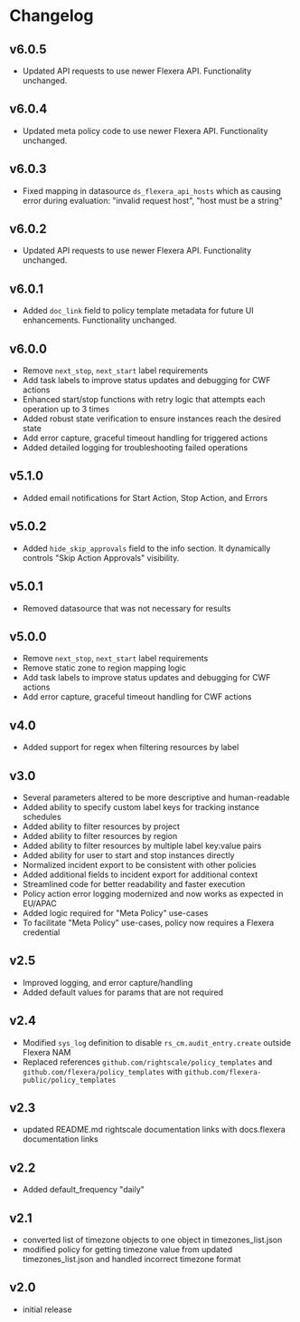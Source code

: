 # Changelog

## v6.0.5

- Updated API requests to use newer Flexera API. Functionality unchanged.

## v6.0.4

- Updated meta policy code to use newer Flexera API. Functionality unchanged.

## v6.0.3

- Fixed mapping in datasource `ds_flexera_api_hosts` which as causing error during evaluation: "invalid request host", "host must be a string"

## v6.0.2

- Updated API requests to use newer Flexera API. Functionality unchanged.

## v6.0.1

- Added `doc_link` field to policy template metadata for future UI enhancements. Functionality unchanged.

## v6.0.0

- Remove `next_stop`, `next_start` label requirements
- Add task labels to improve status updates and debugging for CWF actions
- Enhanced start/stop functions with retry logic that attempts each operation up to 3 times
- Added robust state verification to ensure instances reach the desired state
- Add error capture, graceful timeout handling for triggered actions
- Added detailed logging for troubleshooting failed operations

## v5.1.0

- Added email notifications for Start Action, Stop Action, and Errors

## v5.0.2

- Added `hide_skip_approvals` field to the info section. It dynamically controls "Skip Action Approvals" visibility.

## v5.0.1

- Removed datasource that was not necessary for results

## v5.0.0

- Remove `next_stop`, `next_start` label requirements
- Remove static zone to region mapping logic
- Add task labels to improve status updates and debugging for CWF actions
- Add error capture, graceful timeout handling for CWF actions

## v4.0

- Added support for regex when filtering resources by label

## v3.0

- Several parameters altered to be more descriptive and human-readable
- Added ability to specify custom label keys for tracking instance schedules
- Added ability to filter resources by project
- Added ability to filter resources by region
- Added ability to filter resources by multiple label key:value pairs
- Added ability for user to start and stop instances directly
- Normalized incident export to be consistent with other policies
- Added additional fields to incident export for additional context
- Streamlined code for better readability and faster execution
- Policy action error logging modernized and now works as expected in EU/APAC
- Added logic required for "Meta Policy" use-cases
- To facilitate "Meta Policy" use-cases, policy now requires a Flexera credential

## v2.5

- Improved logging, and error capture/handling
- Added default values for params that are not required

## v2.4

- Modified `sys_log` definition to disable `rs_cm.audit_entry.create` outside Flexera NAM
- Replaced references `github.com/rightscale/policy_templates` and `github.com/flexera/policy_templates` with `github.com/flexera-public/policy_templates`

## v2.3

- updated README.md rightscale documentation links with docs.flexera documentation links

## v2.2

- Added default_frequency "daily"

## v2.1

- converted list of timezone objects to one object in timezones_list.json
- modified policy for getting timezone value from updated timezones_list.json and handled incorrect timezone format

## v2.0

- initial release
